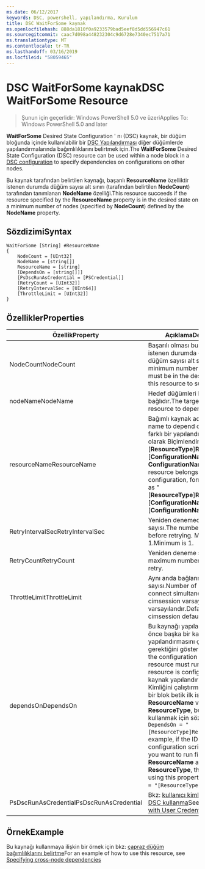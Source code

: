 ```yaml
---
ms.date: 06/12/2017
keywords: DSC, powershell, yapılandırma, Kurulum
title: DSC WaitForSome kaynak
ms.openlocfilehash: 888da1810f0a9233579bad5eef8d5dd556947c61
ms.sourcegitcommit: caac7d098a448232304c9d6728e7340ec7517a71
ms.translationtype: MT
ms.contentlocale: tr-TR
ms.lasthandoff: 03/16/2019
ms.locfileid: "58059465"
---
```

# <a name="dsc-waitforsome-resource"></a><span data-ttu-id="2238d-103">DSC WaitForSome kaynak</span><span class="sxs-lookup"><span data-stu-id="2238d-103">DSC WaitForSome Resource</span></span>

> <span data-ttu-id="2238d-104">Şunun için geçerlidir: Windows PowerShell 5.0 ve üzeri</span><span class="sxs-lookup"><span data-stu-id="2238d-104">Applies To: Windows PowerShell 5.0 and later</span></span>

<span data-ttu-id="2238d-105">**WaitForSome** Desired State Configuration ' nı (DSC) kaynak, bir düğüm bloğunda içinde kullanılabilir bir [DSC Yapılandırması](../../../configurations/configurations.md) diğer düğümlerde yapılandırmalarında bağımlılıklarını belirtmek için.</span><span class="sxs-lookup"><span data-stu-id="2238d-105">The **WaitForSome** Desired State Configuration (DSC) resource can be used within a node block in a [DSC configuration](../../../configurations/configurations.md) to specify dependencies on configurations on other nodes.</span></span>

<span data-ttu-id="2238d-106">Bu kaynak tarafından belirtilen kaynağı, başarılı **ResourceName** özelliktir istenen durumda düğüm sayısı alt sınırı (tarafından belirtilen **NodeCount**) tarafından tanımlanan **NodeName**  özelliği.</span><span class="sxs-lookup"><span data-stu-id="2238d-106">This resource succeeds if the resource specified by the **ResourceName** property is in the desired state on a minimum number of nodes (specified by **NodeCount**) defined by the **NodeName** property.</span></span>


## <a name="syntax"></a><span data-ttu-id="2238d-107">Sözdizimi</span><span class="sxs-lookup"><span data-stu-id="2238d-107">Syntax</span></span>

```
WaitForSome [String] #ResourceName
{
    NodeCount = [UInt32]
    NodeName = [string[]]
    ResourceName = [string]
    [DependsOn = [string[]]]
    [PsDscRunAsCredential = [PSCredential]]
    [RetryCount = [UInt32]]
    [RetryIntervalSec = [UInt64]]
    [ThrottleLimit = [UInt32]]
}
```

## <a name="properties"></a><span data-ttu-id="2238d-108">Özellikler</span><span class="sxs-lookup"><span data-stu-id="2238d-108">Properties</span></span>

|  <span data-ttu-id="2238d-109">Özellik</span><span class="sxs-lookup"><span data-stu-id="2238d-109">Property</span></span>  |  <span data-ttu-id="2238d-110">Açıklama</span><span class="sxs-lookup"><span data-stu-id="2238d-110">Description</span></span>   |
|---|---|
| <span data-ttu-id="2238d-111">NodeCount</span><span class="sxs-lookup"><span data-stu-id="2238d-111">NodeCount</span></span>| <span data-ttu-id="2238d-112">Başarılı olması bu kaynak için istenen durumda olması gereken düğüm sayısı alt sınırı.</span><span class="sxs-lookup"><span data-stu-id="2238d-112">The minimum number of nodes that must be in the desired state for this resource to succeed.</span></span>|
| <span data-ttu-id="2238d-113">nodeName</span><span class="sxs-lookup"><span data-stu-id="2238d-113">NodeName</span></span>| <span data-ttu-id="2238d-114">Hedef düğümleri kaynak bağlıdır.</span><span class="sxs-lookup"><span data-stu-id="2238d-114">The target nodes of the resource to depend on.</span></span>|
| <span data-ttu-id="2238d-115">resourceName</span><span class="sxs-lookup"><span data-stu-id="2238d-115">ResourceName</span></span>| <span data-ttu-id="2238d-116">Bağımlı kaynak adı.</span><span class="sxs-lookup"><span data-stu-id="2238d-116">The resource name to depend on.</span></span> <span data-ttu-id="2238d-117">Bu kaynak farklı bir yapılandırmaya aitse, adı olarak Biçimlendir "[__ResourceType__]__ResourceName__:: [__ConfigurationName__]:: [ __ConfigurationName__] "</span><span class="sxs-lookup"><span data-stu-id="2238d-117">If this resource belongs to a different configuration, format the name as "[__ResourceType__]__ResourceName__::[__ConfigurationName__]::[__ConfigurationName__]"</span></span>|
| <span data-ttu-id="2238d-118">RetryIntervalSec</span><span class="sxs-lookup"><span data-stu-id="2238d-118">RetryIntervalSec</span></span>| <span data-ttu-id="2238d-119">Yeniden denemeden önce saniye sayısı.</span><span class="sxs-lookup"><span data-stu-id="2238d-119">The number of seconds before retrying.</span></span> <span data-ttu-id="2238d-120">Minimum is 1.</span><span class="sxs-lookup"><span data-stu-id="2238d-120">Minimum is 1.</span></span>|
| <span data-ttu-id="2238d-121">RetryCount</span><span class="sxs-lookup"><span data-stu-id="2238d-121">RetryCount</span></span>| <span data-ttu-id="2238d-122">Yeniden deneme sayısı.</span><span class="sxs-lookup"><span data-stu-id="2238d-122">The maximum number of times to retry.</span></span>|
| <span data-ttu-id="2238d-123">ThrottleLimit</span><span class="sxs-lookup"><span data-stu-id="2238d-123">ThrottleLimit</span></span>| <span data-ttu-id="2238d-124">Aynı anda bağlanmak makineleri sayısı.</span><span class="sxs-lookup"><span data-stu-id="2238d-124">Number of machines to connect simultaneously.</span></span> <span data-ttu-id="2238d-125">Yeni-cimsession varsayılan varsayılandır.</span><span class="sxs-lookup"><span data-stu-id="2238d-125">Default is new-cimsession default.</span></span>|
| <span data-ttu-id="2238d-126">dependsOn</span><span class="sxs-lookup"><span data-stu-id="2238d-126">DependsOn</span></span> | <span data-ttu-id="2238d-127">Bu kaynağı yapılandırılmadan önce başka bir kaynak yapılandırmasını çalıştırmanız gerektiğini gösterir.</span><span class="sxs-lookup"><span data-stu-id="2238d-127">Indicates that the configuration of another resource must run before this resource is configured.</span></span> <span data-ttu-id="2238d-128">Örneğin, kaynak yapılandırmasının Kimliğini çalıştırmak istediğiniz bir blok betik ilk ise __ResourceName__ ve kendi türünün __ResourceType__, bu özelliği kullanmak için sözdizimi `DependsOn = "[ResourceType]ResourceName"`.</span><span class="sxs-lookup"><span data-stu-id="2238d-128">For example, if the ID of the resource configuration script block that you want to run first is __ResourceName__ and its type is __ResourceType__, the syntax for using this property is `DependsOn = "[ResourceType]ResourceName"`.</span></span>|
| <span data-ttu-id="2238d-129">PsDscRunAsCredential</span><span class="sxs-lookup"><span data-stu-id="2238d-129">PsDscRunAsCredential</span></span> | <span data-ttu-id="2238d-130">Bkz: [kullanıcı kimlik bilgileriyle DSC kullanma](https://docs.microsoft.com/powershell/dsc/runasuser)</span><span class="sxs-lookup"><span data-stu-id="2238d-130">See [Using DSC with User Credentials](https://docs.microsoft.com/powershell/dsc/runasuser)</span></span> |

## <a name="example"></a><span data-ttu-id="2238d-131">Örnek</span><span class="sxs-lookup"><span data-stu-id="2238d-131">Example</span></span>

<span data-ttu-id="2238d-132">Bu kaynağı kullanmaya ilişkin bir örnek için bkz: [çapraz düğüm bağımlılıklarını belirtme](../../../configurations/crossNodeDependencies.md)</span><span class="sxs-lookup"><span data-stu-id="2238d-132">For an example of how to use this resource, see [Specifying cross-node dependencies](../../../configurations/crossNodeDependencies.md)</span></span>
